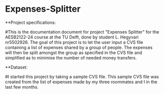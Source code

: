 # Expenses-Splitter

**Project specifications:

#This is the documentation document for project "Expenses Splitter" for the AESB2122-24 course at the TU Delft, done by student L. Hegyvari nr5502926. The goal of this project is to let the user input a CVS file containing a list of expenses shared by a group of people. The expenses will then be split amongst the group as specified in the CVS file and simplified as to minimise the number of needed money transfers.

**Dataset:

#I started this project by taking a sample CVS file. This sample CVS file was created from the list of expenses made by my three roommates and I in the last few months. 
